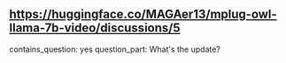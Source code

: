 ## https://huggingface.co/MAGAer13/mplug-owl-llama-7b-video/discussions/5

contains_question: yes
question_part: What's the update?